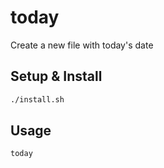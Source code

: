 # today

Create a new file with today's date

## Setup & Install
```sh
./install.sh
```

## Usage
```
today
```
